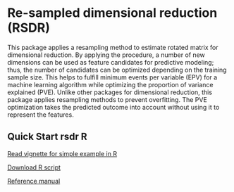 # Re-sampled dimensional reduction (RSDR)

This package applies a resampling method to estimate rotated matrix
for dimensional reduction. By applying the procedure, a number of new
dimensions can be used as feature candidates for predictive modeling;
thus, the number of candidates can be optimized depending on the training
sample size. This helps to fulfill minimum events per variable (EPV) for a
machine learning algorithm while optimizing the proportion of variance
explained (PVE). Unlike other packages for dimensional reduction, this
package applies resampling methods to prevent overfitting. The PVE
optimization takes the predicted outcome into account without using it to
represent the features.

## Quick Start rsdr R

<a href="https://htmlpreview.github.io/?https://github.com/herdiantrisufriyana/rsdr/blob/main/vignettes/quick-start-R.html">
Read vignette for simple example in R</a>

<a href="https://github.com/herdiantrisufriyana/rsdr/blob/main/vignettes/quick-start.R">Download R script</a>

<a href="https://github.com/herdiantrisufriyana/medhist/blob/main/man/rsdr_0.1.0.pdf">Reference manual</a>